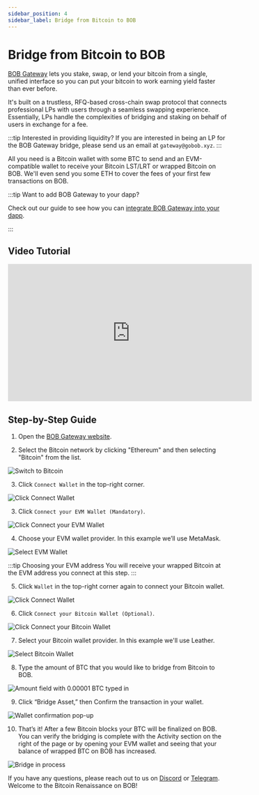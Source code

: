 ```yaml
---
sidebar_position: 4
sidebar_label: Bridge from Bitcoin to BOB
---
```


# Bridge from Bitcoin to BOB

[BOB Gateway](https://app.gobob.xyz) lets you stake, swap, or lend your bitcoin from a single, unified interface so you can put your bitcoin to work earning yield faster than ever before.

It's built on a trustless, RFQ-based cross-chain swap protocol that connects professional LPs with users through a seamless swapping experience. Essentially, LPs handle the complexities of bridging and staking on behalf of users in exchange for a fee.

:::tip Interested in providing liquidity?
If you are interested in being an LP for the BOB Gateway bridge, please send us an email at `gateway@gobob.xyz`.
:::

All you need is a Bitcoin wallet with some BTC to send and an EVM-compatible wallet to receive your Bitcoin LST/LRT or wrapped Bitcoin on BOB. We'll even send you some ETH to cover the fees of your first few transactions on BOB.

:::tip Want to add BOB Gateway to your dapp?

Check out our guide to see how you can [integrate BOB Gateway into your dapp](/docs/learn/builder-guides/gateway.md).

:::

## Video Tutorial

<iframe width="560" height="315" src="https://www.youtube.com/embed/xExdId-s4xA?playlist=xExdId-s4xA" frameborder="0" allow="accelerometer; autoplay; clipboard-write; encrypted-media; gyroscope; picture-in-picture" allowfullscreen></iframe>

## Step-by-Step Guide

1. Open the [BOB Gateway website](https://bob-fusion-git-feat-external-bridges-interlay.vercel.app/bridge?type=deposit).

2. Select the Bitcoin network by clicking "Ethereum" and then selecting "Bitcoin" from the list.

![Switch to Bitcoin](./bitcoin-bridge-01.png)

3. Click `Connect Wallet` in the top-right corner.

![Click Connect Wallet](./bitcoin-bridge-02.png)

3. Click `Connect your EVM Wallet (Mandatory)`.

![Click Connect your EVM Wallet](./bitcoin-bridge-03.png)

4. Choose your EVM wallet provider. In this example we’ll use MetaMask.

![Select EVM Wallet](./bitcoin-bridge-04.png)

:::tip Choosing your EVM address
You will receive your wrapped Bitcoin at the EVM address you connect at this step.
:::

5. Click `Wallet` in the top-right corner again to connect your Bitcoin wallet.

![Click Connect Wallet](./bitcoin-bridge-05.png)

6. Click `Connect your Bitcoin Wallet (Optional)`.

![Click Connect your Bitcoin Wallet](./bitcoin-bridge-06.png)

7. Select your Bitcoin wallet provider. In this example we'll use Leather.

![Select Bitcoin Wallet](./bitcoin-bridge-07.png)

8. Type the amount of BTC that you would like to bridge from Bitcoin to BOB.

![Amount field with 0.00001 BTC typed in](./bitcoin-bridge-08.png)

9. Click “Bridge Asset,” then Confirm the transaction in your wallet.

![Wallet confirmation pop-up](./bitcoin-bridge-09.png)

10. That’s it! After a few Bitcoin blocks your BTC will be finalized on BOB. You can verify the bridging is complete with the Activity section on the right of the page or by opening your EVM wallet and seeing that your balance of wrapped BTC on BOB has increased.

![Bridge in process](./bitcoin-bridge-10.png)

If you have any questions, please reach out to us on [Discord](https://discord.gg/gobob) or [Telegram](https://t.me/+CyIcLW2nfaFlNDc1). Welcome to the Bitcoin Renaissance on BOB!
